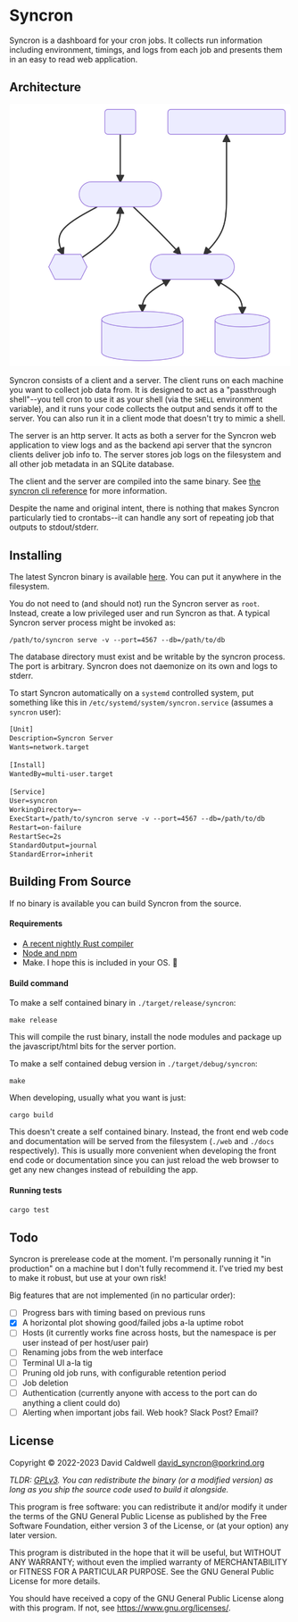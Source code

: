Syncron
=======

Syncron is a dashboard for your cron jobs. It collects run information
including environment, timings, and logs from each job and presents them in
an easy to read web application.

Architecture
------------

![Architecture Overview](/docs/architecture.svg)

Syncron consists of a client and a server. The client runs on each machine
you want to collect job data from. It is designed to act as a "passthrough
shell"--you tell cron to use it as your shell (via the `SHELL` environment
variable), and it runs your code collects the output and sends it off to the
server. You can also run it in a client mode that doesn't try to mimic a
shell.

The server is an http server. It acts as both a server for the Syncron web
application to view logs and as the backend api server that the syncron
clients deliver job info to. The server stores job logs on the filesystem
and all other job metadata in an SQLite database.

The client and the server are compiled into the same binary. See [the
syncron cli reference](/docs/cli.md) for more information.

Despite the name and original intent, there is nothing that makes Syncron
particularly tied to crontabs--it can handle any sort of repeating job that
outputs to stdout/stderr.

Installing
----------

The latest Syncron binary is available
[here](https://github.com/caldwell/syncron/releases/latest).  You can put it
anywhere in the filesystem.

You do not need to (and should not) run the Syncron server as
`root`. Instead, create a low privileged user and run Syncron as that. A
typical Syncron server process might be invoked as:

    /path/to/syncron serve -v --port=4567 --db=/path/to/db

The database directory must exist and be writable by the syncron process.
The port is arbitrary. Syncron does not daemonize on its own and logs to
stderr.

To start Syncron automatically on a `systemd` controlled system, put
something like this in `/etc/systemd/system/syncron.service` (assumes a
`syncron` user):

    [Unit]
    Description=Syncron Server
    Wants=network.target

    [Install]
    WantedBy=multi-user.target

    [Service]
    User=syncron
    WorkingDirectory=~
    ExecStart=/path/to/syncron serve -v --port=4567 --db=/path/to/db
    Restart=on-failure
    RestartSec=2s
    StandardOutput=journal
    StandardError=inherit

Building From Source
--------------------
If no binary is available you can build Syncron from the source.

#### Requirements

  - [A recent nightly Rust compiler](https://rustup.rs/)
  - [Node and npm](https://nodejs.org/)
  - Make. I hope this is included in your OS. 🙂

#### Build command

To make a self contained binary in `./target/release/syncron`:

    make release

This will compile the rust binary, install the node modules and package up
the javascript/html bits for the server portion.

To make a self contained debug version in `./target/debug/syncron`:

    make

When developing, usually what you want is just:

    cargo build

This doesn't create a self contained binary. Instead, the front end web code
and documentation will be served from the filesystem (`./web` and `./docs`
respectively). This is usually more convenient when developing the front end
code or documentation since you can just reload the web browser to get any new
changes instead of rebuilding the app.

#### Running tests

    cargo test


Todo
----

Syncron is prerelease code at the moment. I'm personally running it "in
production" on a machine but I don't fully recommend it. I've tried my best
to make it robust, but use at your own risk!

Big features that are not implemented (in no particular order):

- [ ] Progress bars with timing based on previous runs
- [X] A horizontal plot showing good/failed jobs a-la uptime robot
- [ ] Hosts (it currently works fine across hosts, but the namespace is per
      user instead of per host/user pair)
- [ ] Renaming jobs from the web interface
- [ ] Terminal UI a-la tig
- [ ] Pruning old job runs, with configurable retention period
- [ ] Job deletion
- [ ] Authentication (currently anyone with access to the port can do
      anything a client could do)
- [ ] Alerting when important jobs fail. Web hook? Slack Post? Email?

License
-------

Copyright © 2022-2023 David Caldwell <david_syncron@porkrind.org>

*TLDR: [GPLv3](/docs/license.md). You can redistribute the binary (or a
modified version) as long as you ship the source code used to build it
alongside.*

This program is free software: you can redistribute it and/or modify
it under the terms of the GNU General Public License as published by
the Free Software Foundation, either version 3 of the License, or
(at your option) any later version.

This program is distributed in the hope that it will be useful,
but WITHOUT ANY WARRANTY; without even the implied warranty of
MERCHANTABILITY or FITNESS FOR A PARTICULAR PURPOSE.  See the
GNU General Public License for more details.

You should have received a copy of the GNU General Public License
along with this program.  If not, see <https://www.gnu.org/licenses/>.
